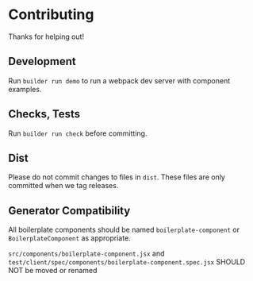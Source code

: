Contributing
============

Thanks for helping out!

## Development

Run `builder run demo` to run a webpack dev server with component examples.

## Checks, Tests

Run `builder run check` before committing.

## Dist

Please do not commit changes to files in `dist`.
These files are only committed when we tag releases.

## Generator Compatibility

All boilerplate components should be named `boilerplate-component` or
`BoilerplateComponent` as appropriate.

`src/components/boilerplate-component.jsx` and
`test/client/spec/components/boilerplate-component.spec.jsx` SHOULD NOT be moved or renamed

